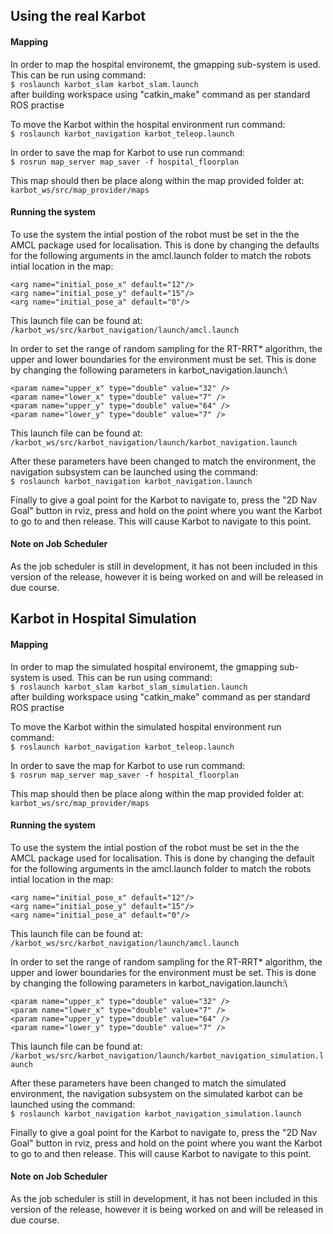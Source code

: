 
## Using the real Karbot 

#### Mapping
In order to map the hospital environemt, the gmapping sub-system is used. This can be run using command:\
`$ roslaunch karbot_slam karbot_slam.launch`\
after building workspace using "catkin_make" command as per standard ROS practise

To move the Karbot within the hospital environment run command:\
`$ roslaunch karbot_navigation karbot_teleop.launch`

In order to save the map for Karbot to use run command:\
`$ rosrun map_server map_saver -f hospital_floorplan`

This map should then be place along within the map provided folder at:\
`karbot_ws/src/map_provider/maps`

#### Running the system
To use the system the intial postion of the robot must be set in the the AMCL package used for localisation. This is done by changing the defaults for the following arguments in the amcl.launch folder to match the robots intial location in the map:

  `<arg name="initial_pose_x" default="12"/>`\
  `<arg name="initial_pose_y" default="15"/>`\
  `<arg name="initial_pose_a" default="0"/>`
  
This launch file can be found at:\
`/karbot_ws/src/karbot_navigation/launch/amcl.launch`

In order to set the range of random sampling for the RT-RRT* algorithm, the upper and lower boundaries for the environment must be set. This is done by changing the following parameters in karbot_navigation.launch:\

   `<param name="upper_x" type="double" value="32" />`\
   `<param name="lower_x" type="double" value="7" />`\
   `<param name="upper_y" type="double" value="64" />`\
   `<param name="lower_y" type="double" value="7" />`
   
This launch file can be found at:\
`/karbot_ws/src/karbot_navigation/launch/karbot_navigation.launch`

After these parameters have been changed to match the environment, the navigation subsystem can be launched using the command:\
`$ roslaunch karbot_navigation karbot_navigation.launch`

Finally to give a goal point for the Karbot to navigate to, press the "2D Nav Goal" button in rviz, press and hold on the point where you want the Karbot to go to and then release. This will cause Karbot to navigate to this point.

#### Note on Job Scheduler
As the job scheduler is still in development, it has not been included in this version of the release, however it is being worked on and will be released in due course.

## Karbot in Hospital Simulation
#### Mapping
In order to map the simulated hospital environemt, the gmapping sub-system is used. This can be run using command:\
`$ roslaunch karbot_slam karbot_slam_simulation.launch`\
after building workspace using "catkin_make" command as per standard ROS practise

To move the Karbot within the simulated hospital environment run command:\
`$ roslaunch karbot_navigation karbot_teleop.launch`

In order to save the map for Karbot to use run command:\
`$ rosrun map_server map_saver -f hospital_floorplan`

This map should then be place along within the map provided folder at:\
`karbot_ws/src/map_provider/maps`

#### Running the system
To use the system the intial postion of the robot must be set in the the AMCL package used for localisation. This is done by changing the default for the following arguments in the amcl.launch folder to match the robots intial location in the map:

  `<arg name="initial_pose_x" default="12"/>`\
  `<arg name="initial_pose_y" default="15"/>`\
  `<arg name="initial_pose_a" default="0"/>`
  
This launch file can be found at:\
`/karbot_ws/src/karbot_navigation/launch/amcl.launch`

In order to set the range of random sampling for the RT-RRT* algorithm, the upper and lower boundaries for the environment must be set. This is done by changing the following parameters in karbot_navigation.launch:\

   `<param name="upper_x" type="double" value="32" />`\
   `<param name="lower_x" type="double" value="7" />`\
   `<param name="upper_y" type="double" value="64" />`\
   `<param name="lower_y" type="double" value="7" />`
   
This launch file can be found at:\
`/karbot_ws/src/karbot_navigation/launch/karbot_navigation_simulation.launch`

After these parameters have been changed to match the simulated environment, the navigation subsystem on the simulated karbot can be launched using the command:\
`$ roslaunch karbot_navigation karbot_navigation_simulation.launch`

Finally to give a goal point for the Karbot to navigate to, press the "2D Nav Goal" button in rviz, press and hold on the point where you want the Karbot to go to and then release. This will cause Karbot to navigate to this point.

#### Note on Job Scheduler
As the job scheduler is still in development, it has not been included in this version of the release, however it is being worked on and will be released in due course.
